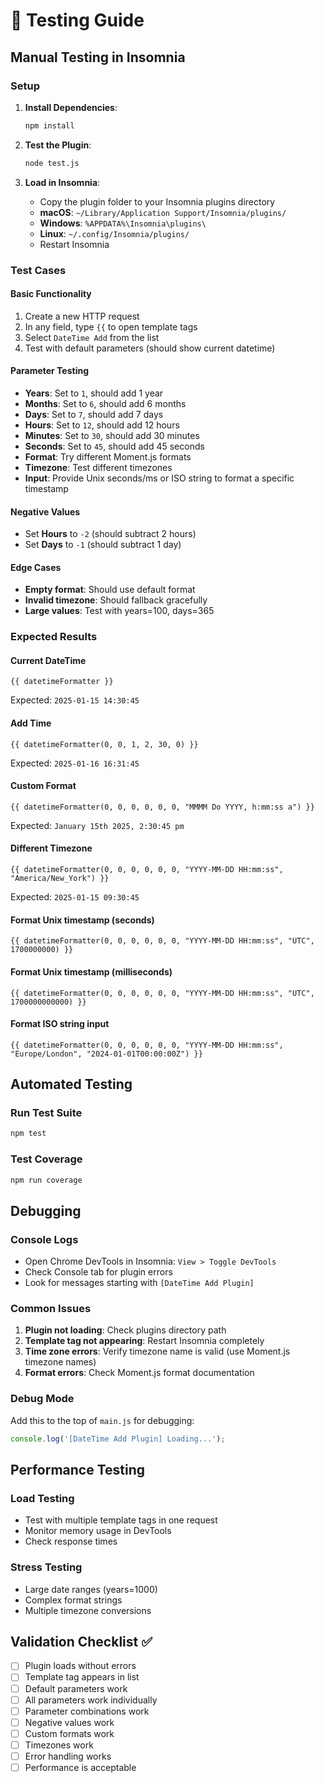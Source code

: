 # 🧪 Testing Guide

## Manual Testing in Insomnia

### Setup
1. **Install Dependencies**:
   ```bash
   npm install
   ```

2. **Test the Plugin**:
   ```bash
   node test.js
   ```

3. **Load in Insomnia**:
   - Copy the plugin folder to your Insomnia plugins directory
   - **macOS**: `~/Library/Application Support/Insomnia/plugins/`
   - **Windows**: `%APPDATA%\Insomnia\plugins\`
   - **Linux**: `~/.config/Insomnia/plugins/`
   - Restart Insomnia

### Test Cases

#### Basic Functionality
1. Create a new HTTP request
2. In any field, type `{{` to open template tags
3. Select `DateTime Add` from the list
4. Test with default parameters (should show current datetime)

#### Parameter Testing
- **Years**: Set to `1`, should add 1 year
- **Months**: Set to `6`, should add 6 months
- **Days**: Set to `7`, should add 7 days
- **Hours**: Set to `12`, should add 12 hours
- **Minutes**: Set to `30`, should add 30 minutes
- **Seconds**: Set to `45`, should add 45 seconds
- **Format**: Try different Moment.js formats
- **Timezone**: Test different timezones
- **Input**: Provide Unix seconds/ms or ISO string to format a specific timestamp

#### Negative Values
- Set **Hours** to `-2` (should subtract 2 hours)
- Set **Days** to `-1` (should subtract 1 day)

#### Edge Cases
- **Empty format**: Should use default format
- **Invalid timezone**: Should fallback gracefully
- **Large values**: Test with years=100, days=365

### Expected Results

#### Current DateTime
```
{{ datetimeFormatter }}
```
Expected: `2025-01-15 14:30:45`

#### Add Time
```
{{ datetimeFormatter(0, 0, 1, 2, 30, 0) }}
```
Expected: `2025-01-16 16:31:45`

#### Custom Format
```
{{ datetimeFormatter(0, 0, 0, 0, 0, 0, "MMMM Do YYYY, h:mm:ss a") }}
```
Expected: `January 15th 2025, 2:30:45 pm`

#### Different Timezone
```
{{ datetimeFormatter(0, 0, 0, 0, 0, 0, "YYYY-MM-DD HH:mm:ss", "America/New_York") }}
```
Expected: `2025-01-15 09:30:45`

#### Format Unix timestamp (seconds)
```
{{ datetimeFormatter(0, 0, 0, 0, 0, 0, "YYYY-MM-DD HH:mm:ss", "UTC", 1700000000) }}
```

#### Format Unix timestamp (milliseconds)
```
{{ datetimeFormatter(0, 0, 0, 0, 0, 0, "YYYY-MM-DD HH:mm:ss", "UTC", 1700000000000) }}
```

#### Format ISO string input
```
{{ datetimeFormatter(0, 0, 0, 0, 0, 0, "YYYY-MM-DD HH:mm:ss", "Europe/London", "2024-01-01T00:00:00Z") }}
```

## Automated Testing

### Run Test Suite
```bash
npm test
```

### Test Coverage
```bash
npm run coverage
```

## Debugging

### Console Logs
- Open Chrome DevTools in Insomnia: `View > Toggle DevTools`
- Check Console tab for plugin errors
- Look for messages starting with `[DateTime Add Plugin]`

### Common Issues
1. **Plugin not loading**: Check plugins directory path
2. **Template tag not appearing**: Restart Insomnia completely
3. **Time zone errors**: Verify timezone name is valid (use Moment.js timezone names)
4. **Format errors**: Check Moment.js format documentation

### Debug Mode
Add this to the top of `main.js` for debugging:
```javascript
console.log('[DateTime Add Plugin] Loading...');
```

## Performance Testing

### Load Testing
- Test with multiple template tags in one request
- Monitor memory usage in DevTools
- Check response times

### Stress Testing
- Large date ranges (years=1000)
- Complex format strings
- Multiple timezone conversions

## Validation Checklist ✅

- [ ] Plugin loads without errors
- [ ] Template tag appears in list
- [ ] Default parameters work
- [ ] All parameters work individually
- [ ] Parameter combinations work
- [ ] Negative values work
- [ ] Custom formats work
- [ ] Timezones work
- [ ] Error handling works
- [ ] Performance is acceptable
